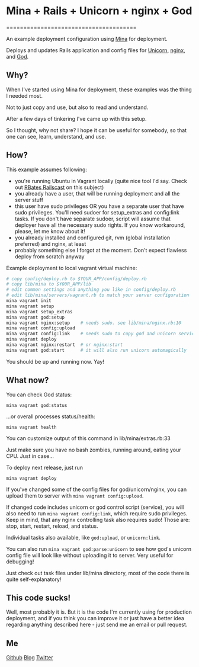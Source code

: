 # Mina + Rails + Unicorn + nginx + God
======================================

An example deployment configuration using [Mina](https://github.com/nadarei/mina) for deployment.

Deploys and updates Rails application and config files for [Unicorn](http://unicorn.bogomips.org/), [nginx](http://wiki.nginx.org/Main), and [God](http://godrb.com/).

Why?
----

When I've started using Mina for deployment, these examples was the thing I needed most.

Not to just copy and use, but also to read and understand.

After a few days of tinkering I've came up with this setup.

So I thought, why not share? I hope it can be useful for somebody, so that one can see, learn, understand, and use.

How?
----

This example assumes following:

* you're running Ubuntu in Vagrant locally (quite nice tool I'd say. Check out [RBates Railscast](http://railscasts.com/episodes/292-virtual-machines-with-vagrant) on this subject)
* you already have a user, that will be running deployment and all the server stuff
* this user have sudo privileges OR you have a separate user that have sudo privileges. You'll need sudoer for setup_extras and config:link tasks. If you don't have separate sudoer, script will assume that deployer have all the necessary sudo rights. If you know workaround, please, let me know about it!
* you already installed and configured git, rvm (global installation preferred) and nginx, at least
* probably something else I forgot at the moment. Don't expect flawless deploy from scratch anyway

Example deployment to local vagrant virtual machine:
```bash
# copy config/deploy.rb to $YOUR_APP/config/deploy.rb
# copy lib/mina to $YOUR_APP/lib
# edit common settings and anything you like in config/deploy.rb
# edit lib/mina/servers/vagrant.rb to match your server configuration
mina vagrant init
mina vagrant setup
mina vagrant setup_extras
mina vagrant god:setup
mina vagrant nginx:setup    # needs sudo. see lib/mina/nginx.rb:10
mina vagrant config:upload
mina vagrant config:link    # needs sudo to copy god and unicorn service control scripts
mina vagrant deploy
mina vagrant nginx:restart  # or nginx:start
mina vagrant god:start      # it will also run unicorn automagically
```
You should be up and running now. Yay!

What now?
---------

You can check God status:

    mina vagrant god:status

...or overall processes status/health:

    mina vagrant health

You can customize output of this command in lib/mina/extras.rb:33

Just make sure you have no bash zombies, running around, eating your CPU. Just in case...

To deploy next release, just run

    mina vagrant deploy

If you've changed some of the config files for god/unicorn/nginx, you can upload them to server with `mina vagrant config:upload`.

If changed code includes unicorn or god control script (service), you will also need to run `mina vagrant config:link`, which require sudo privileges. Keep in mind, that any nginx controlling task also requires sudo! Those are: stop, start, restart, reload, and status.

Individual tasks also available, like `god:upload`, or `unicorn:link`.

You can also run `mina vagrant god:parse:unicorn` to see how god's unicorn config file will look like without uploading it to server. Very useful for debugging!

Just check out task files under lib/mina directory, most of the code there is quite self-explanatory!
    
This code sucks!
----------------

Well, most probably it is. But it is the code I'm currently using for production deployment, and if you think you can improve
it or just have a better idea regarding anything described here - just send me an email or pull request.

Me
--

[Github](https://github.com/alfuken)
[Blog](http://alfuken.tumblr.com/)
[Twitter](http://twitter.com/alfuken)
